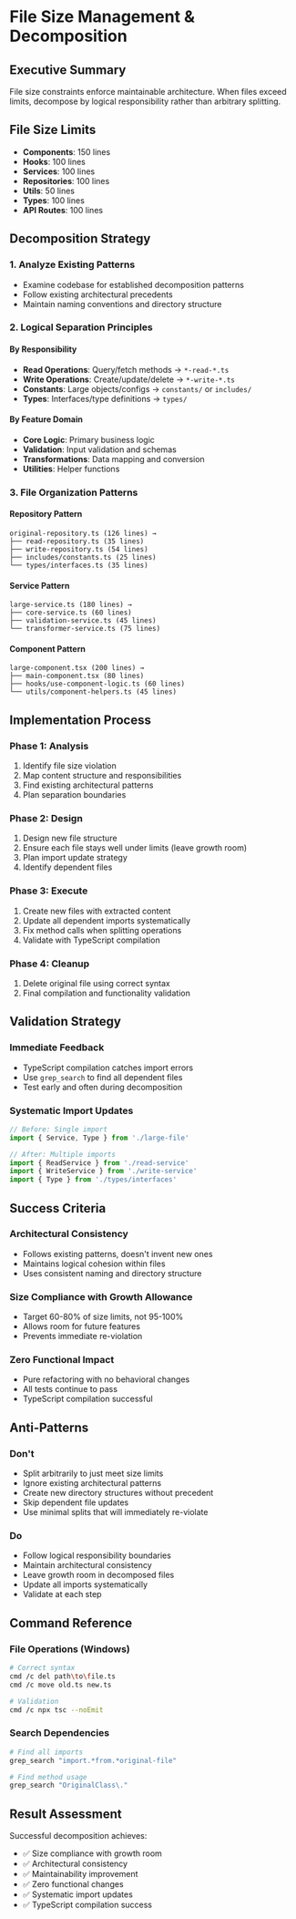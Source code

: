 # File Size Management & Decomposition

## Executive Summary
File size constraints enforce maintainable architecture. When files exceed limits, decompose by logical responsibility rather than arbitrary splitting.

## File Size Limits
- **Components**: 150 lines
- **Hooks**: 100 lines  
- **Services**: 100 lines
- **Repositories**: 100 lines
- **Utils**: 50 lines
- **Types**: 100 lines
- **API Routes**: 100 lines

## Decomposition Strategy

### 1. Analyze Existing Patterns
- Examine codebase for established decomposition patterns
- Follow existing architectural precedents
- Maintain naming conventions and directory structure

### 2. Logical Separation Principles

#### By Responsibility
- **Read Operations**: Query/fetch methods → `*-read-*.ts`
- **Write Operations**: Create/update/delete → `*-write-*.ts`
- **Constants**: Large objects/configs → `constants/` or `includes/`
- **Types**: Interfaces/type definitions → `types/`

#### By Feature Domain
- **Core Logic**: Primary business logic
- **Validation**: Input validation and schemas
- **Transformations**: Data mapping and conversion
- **Utilities**: Helper functions

### 3. File Organization Patterns

#### Repository Pattern
```
original-repository.ts (126 lines) →
├── read-repository.ts (35 lines)
├── write-repository.ts (54 lines)  
├── includes/constants.ts (25 lines)
└── types/interfaces.ts (35 lines)
```

#### Service Pattern
```
large-service.ts (180 lines) →
├── core-service.ts (60 lines)
├── validation-service.ts (45 lines)
└── transformer-service.ts (75 lines)
```

#### Component Pattern
```
large-component.tsx (200 lines) →
├── main-component.tsx (80 lines)
├── hooks/use-component-logic.ts (60 lines)
└── utils/component-helpers.ts (45 lines)
```

## Implementation Process

### Phase 1: Analysis
1. Identify file size violation
2. Map content structure and responsibilities
3. Find existing architectural patterns
4. Plan separation boundaries

### Phase 2: Design
1. Design new file structure
2. Ensure each file stays well under limits (leave growth room)
3. Plan import update strategy
4. Identify dependent files

### Phase 3: Execute
1. Create new files with extracted content
2. Update all dependent imports systematically
3. Fix method calls when splitting operations
4. Validate with TypeScript compilation

### Phase 4: Cleanup
1. Delete original file using correct syntax
2. Final compilation and functionality validation

## Validation Strategy

### Immediate Feedback
- TypeScript compilation catches import errors
- Use `grep_search` to find all dependent files
- Test early and often during decomposition

### Systematic Import Updates
```typescript
// Before: Single import
import { Service, Type } from './large-file'

// After: Multiple imports  
import { ReadService } from './read-service'
import { WriteService } from './write-service'
import { Type } from './types/interfaces'
```

## Success Criteria

### Architectural Consistency
- Follows existing patterns, doesn't invent new ones
- Maintains logical cohesion within files
- Uses consistent naming and directory structure

### Size Compliance with Growth Allowance
- Target 60-80% of size limits, not 95-100%
- Allows room for future features
- Prevents immediate re-violation

### Zero Functional Impact
- Pure refactoring with no behavioral changes
- All tests continue to pass
- TypeScript compilation successful

## Anti-Patterns

### Don't
- Split arbitrarily to just meet size limits
- Ignore existing architectural patterns
- Create new directory structures without precedent
- Skip dependent file updates
- Use minimal splits that will immediately re-violate

### Do
- Follow logical responsibility boundaries
- Maintain architectural consistency
- Leave growth room in decomposed files
- Update all imports systematically
- Validate at each step

## Command Reference

### File Operations (Windows)
```bash
# Correct syntax
cmd /c del path\to\file.ts
cmd /c move old.ts new.ts

# Validation
cmd /c npx tsc --noEmit
```

### Search Dependencies
```bash
# Find all imports
grep_search "import.*from.*original-file"

# Find method usage  
grep_search "OriginalClass\."
```

## Result Assessment
Successful decomposition achieves:
- ✅ Size compliance with growth room
- ✅ Architectural consistency  
- ✅ Maintainability improvement
- ✅ Zero functional changes
- ✅ Systematic import updates
- ✅ TypeScript compilation success
